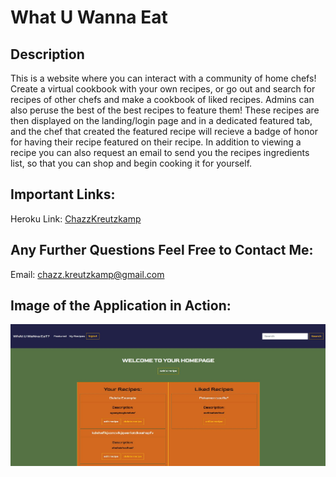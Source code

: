 # What U Wanna Eat

## Description

This is a website where you can interact with a community of home chefs! Create a virtual cookbook with your own recipes, or go out and search for recipes of other chefs and make a cookbook of liked recipes. Admins can also peruse the best of the best recipes to feature them! These recipes are then displayed on the landing/login page and in a dedicated featured tab, and the chef that created the featured recipe will recieve a badge of honor for having their recipe featured on their recipe. In addition to viewing a recipe you can also request an email to send you the recipes ingredients list, so that you can shop and begin cooking it for yourself.

## Important Links:

Heroku Link: [ChazzKreutzkamp](https://github.com/ChazzKreutzkamp)

## Any Further Questions Feel Free to Contact Me:

Email: chazz.kreutzkamp@gmail.com

## Image of the Application in Action:

![al text](https://github.com/ChazzKreutzkamp/recipes-r-us-group-project-2/blob/read-me/readme-assets/homepage.JPG)
